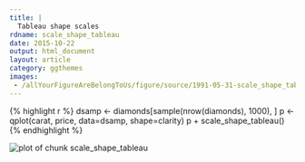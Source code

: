 ```yaml
---
title: |
  Tableau shape scales
rdname: scale_shape_tableau
date: 2015-10-22
output: html_document
layout: article
category: ggthemes
images:
 - /allYourFigureAreBelongToUs/figure/source/1991-05-31-scale_shape_tableau//scale_shape_tableau-1.png
---
```





{% highlight r %}
dsamp <- diamonds[sample(nrow(diamonds), 1000), ]
p <- qplot(carat, price, data=dsamp, shape=clarity)
p + scale_shape_tableau()
{% endhighlight %}

![plot of chunk scale_shape_tableau](/allYourFigureAreBelongToUs/figure/source/1991-05-31-scale_shape_tableau/scale_shape_tableau-1.png) 